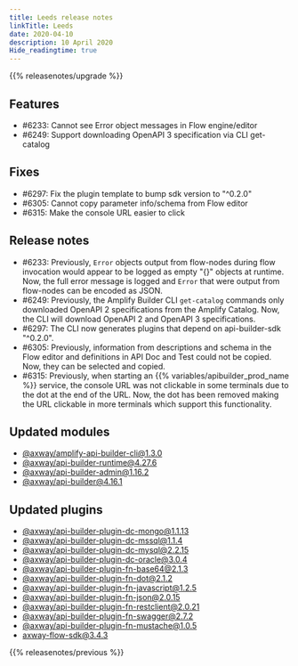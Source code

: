 ```yaml
---
title: Leeds release notes
linkTitle: Leeds
date: 2020-04-10
description: 10 April 2020
Hide_readingtime: true
---
```


{{% releasenotes/upgrade %}}

## Features

* #6233: Cannot see Error object messages in Flow engine/editor
* #6249: Support downloading OpenAPI 3 specification via CLI get-catalog

## Fixes

* #6297: Fix the plugin template to bump sdk version to "^0.2.0"
* #6305: Cannot copy parameter info/schema from Flow editor
* #6315: Make the console URL easier to click

## Release notes

* #6233: Previously, `Error` objects output from flow-nodes during flow invocation would appear to be logged as empty "{}" objects at runtime. Now, the full error message is logged and `Error` that were output from flow-nodes can be encoded as JSON.
* #6249: Previously, the Amplify Builder CLI `get-catalog` commands only downloaded OpenAPI 2 specifications from the Amplify Catalog. Now, the CLI will download OpenAPI 2 and OpenAPI 3 specifications.
* #6297: The CLI now generates plugins that depend on api-builder-sdk "^0.2.0".
* #6305: Previously, information from descriptions and schema in the Flow editor and definitions in API Doc and Test could not be copied. Now, they can be selected and copied.
* #6315: Previously, when starting an {{% variables/apibuilder_prod_name %}} service, the console URL was not clickable in some terminals due to the dot at the end of the URL. Now, the dot has been removed making the URL clickable in more terminals which support this functionality.

## Updated modules

* [@axway/amplify-api-builder-cli@1.3.0](https://www.npmjs.com/package/@axway/amplify-api-builder-cli/v/1.3.0)
* [@axway/api-builder-runtime@4.27.6](https://www.npmjs.com/package/@axway/api-builder-runtime/v/4.27.6)
* [@axway/api-builder-admin@1.16.2](https://www.npmjs.com/package/@axway/api-builder-admin/v/1.16.2)
* [@axway/api-builder@4.16.1](https://www.npmjs.com/package/@axway/api-builder/v/4.16.1)

## Updated plugins

* [@axway/api-builder-plugin-dc-mongo@1.1.13](https://www.npmjs.com/package/@axway/api-builder-plugin-dc-mongo/v/1.1.13)
* [@axway/api-builder-plugin-dc-mssql@1.1.4](https://www.npmjs.com/package/@axway/api-builder-plugin-dc-mssql/v/1.1.4)
* [@axway/api-builder-plugin-dc-mysql@2.2.15](https://www.npmjs.com/package/@axway/api-builder-plugin-dc-mysql/v/2.2.15)
* [@axway/api-builder-plugin-dc-oracle@3.0.4](https://www.npmjs.com/package/@axway/api-builder-plugin-dc-oracle/v/3.0.4)
* [@axway/api-builder-plugin-fn-base64@2.1.3](https://www.npmjs.com/package/@axway/api-builder-plugin-fn-base64/v/2.1.3)
* [@axway/api-builder-plugin-fn-dot@2.1.2](https://www.npmjs.com/package/@axway/api-builder-plugin-fn-dot/v/2.1.2)
* [@axway/api-builder-plugin-fn-javascript@1.2.5](https://www.npmjs.com/package/@axway/api-builder-plugin-fn-javascript/v/1.2.5)
* [@axway/api-builder-plugin-fn-json@2.0.15](https://www.npmjs.com/package/@axway/api-builder-plugin-fn-json/v/2.0.15)
* [@axway/api-builder-plugin-fn-restclient@2.0.21](https://www.npmjs.com/package/@axway/api-builder-plugin-fn-restclient/v/2.0.21)
* [@axway/api-builder-plugin-fn-swagger@2.7.2](https://www.npmjs.com/package/@axway/api-builder-plugin-fn-swagger/v/2.7.2)
* [@axway/api-builder-plugin-fn-mustache@1.0.5](https://www.npmjs.com/package/@axway/api-builder-plugin-fn-mustache/v/1.0.5)
* [axway-flow-sdk@3.4.3](https://www.npmjs.com/package/axway-flow-sdk/v/3.4.3)

{{% releasenotes/previous %}}

